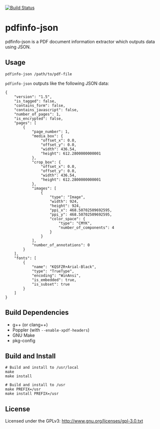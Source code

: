[![Build Status](https://travis-ci.org/redcap97/pdfinfo-json.svg?branch=master)](https://travis-ci.org/redcap97/pdfinfo-json)

# pdfinfo-json

pdfinfo-json is a PDF document information extractor which outputs data using JSON.

## Usage

```
pdfinfo-json /path/to/pdf-file
```

`pdfinfo-json` outputs like the following JSON data:

```
{
    "version": "1.5",
    "is_tagged": false,
    "contains_form": false,
    "contains_javascript": false,
    "number_of_pages": 1,
    "is_encrypted": false,
    "pages": [
        {
            "page_number": 1,
            "media_box": {
                "offset_x": 0.0,
                "offset_y": 0.0,
                "width": 436.54,
                "height": 612.2800000000001
            },
            "crop_box": {
                "offset_x": 0.0,
                "offset_y": 0.0,
                "width": 436.54,
                "height": 612.2800000000001
            },
            "images": [
                {
                    "type": "Image",
                    "width": 924,
                    "height": 924,
                    "ppi_x": 468.50702509692595,
                    "ppi_y": 468.50702509692595,
                    "color_space": {
                        "type": "CMYK",
                        "number_of_components": 4
                    }
                }
            ],
            "number_of_annotations": 0
        }
    ],
    "fonts": [
        {
            "name": "KQSFZR+Arial-Black",
            "type": "TrueType",
            "encoding": "WinAnsi",
            "is_embedded": true,
            "is_subset": true
        }
    ]
}
```

## Build Dependencies

* g++ (or clang++)
* Poppler (with `--enable-xpdf-headers`)
* GNU Make
* pkg-config

## Build and Install

```
# Build and install to /usr/local
make
make install

# Build and install to /usr
make PREFIX=/usr
make install PREFIX=/usr
```

## License

Licensed under the GPLv3: http://www.gnu.org/licenses/gpl-3.0.txt
